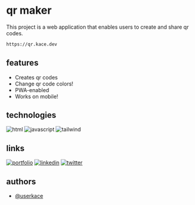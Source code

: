 
# qr maker

This project is a web application that enables users to create and share qr codes. 

```html
https://qr.kace.dev
```

## features

- Creates qr codes
- Change qr code colors!
- PWA-enabled
- Works on mobile!

## technologies

![html](https://img.shields.io/badge/HTML5-E34F26?style=for-the-badge&logo=html5&logoColor=white)
![javascript](https://img.shields.io/badge/JavaScript-F7DF1E?style=for-the-badge&logo=JavaScript&logoColor=333)
![tailwind](https://img.shields.io/badge/Tailwind_CSS-38B2AC?style=for-the-badge&logo=tailwind-css&logoColor=white)



## links

[![portfolio](https://img.shields.io/badge/my_portfolio-000?style=for-the-badge&logo=ko-fi&logoColor=white)](https://user.kace.dev/)
[![linkedin](https://img.shields.io/badge/linkedin-0A66C2?style=for-the-badge&logo=linkedin&logoColor=white)](https://www.linkedin.com/in/kcspadilla/)
[![twitter](https://img.shields.io/badge/github-1e1e1e?style=for-the-badge&logo=github&logoColor=white)](https://github.com/userkace)

## authors

- [@userkace](https://www.github.com/userkace)

